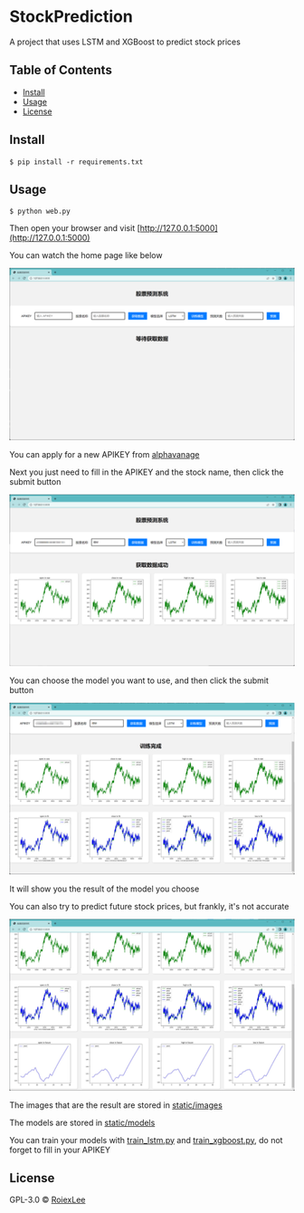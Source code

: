 # StockPrediction

A project that uses LSTM and XGBoost to predict stock prices

## Table of Contents

- [Install](#install)
- [Usage](#usage)
- [License](#license)

## Install

```shell
$ pip install -r requirements.txt
```

## Usage

```shell
$ python web.py
```

Then open your browser and visit [http://127.0.0.1:5000](http://127.0.0.1:5000)

You can watch the home page like below

![home](./resource/home.png)

You can apply for a new APIKEY from [alphavanage](https://www.alphavantage.co/support/#api-key)

Next you just need to fill in the APIKEY and the stock name, then click the submit button

![data](./resource/data.png)

You can choose the model you want to use, and then click the submit button

![fit](./resource/fit.png)

It will show you the result of the model you choose

You can also try to predict future stock prices, but frankly, it's not accurate

![future](./resource/future.png)

The images that are the result are stored in [static/images](./static/images)

The models are stored in [static/models](./static/models)

You can train your models with [train_lstm.py](./train_lstm.py) and [train_xgboost.py](./train_xgboost.py), do not forget to fill in your APIKEY

## License

GPL-3.0 © [RoiexLee](http://roiexlee.github.io)
